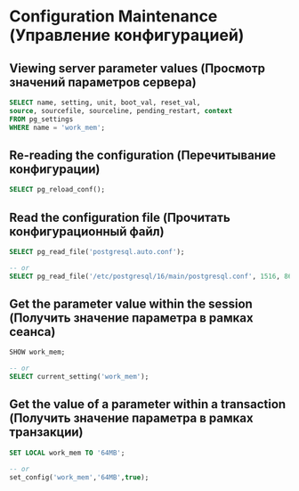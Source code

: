 # Configuration Maintenance (Управление конфигурацией)

## Viewing server parameter values (Просмотр значений параметров сервера)

```sql
SELECT name, setting, unit, boot_val, reset_val,
source, sourcefile, sourceline, pending_restart, context
FROM pg_settings
WHERE name = 'work_mem';
```

## Re-reading the configuration (Перечитывание конфигурации)

```sql
SELECT pg_reload_conf();
```

## Read the configuration file (Прочитать конфигурационный файл)

```sql
SELECT pg_read_file('postgresql.auto.conf');

-- or
SELECT pg_read_file('/etc/postgresql/16/main/postgresql.conf', 1516, 861);
```


## Get the parameter value within the session (Получить значение параметра в рамках сеанса)

```sql
SHOW work_mem;

-- or
SELECT current_setting('work_mem');
```

## Get the value of a parameter within a transaction (Получить значение параметра в рамках транзакции)

```sql
SET LOCAL work_mem TO '64MB';

-- or
set_config('work_mem','64MB',true);
```
